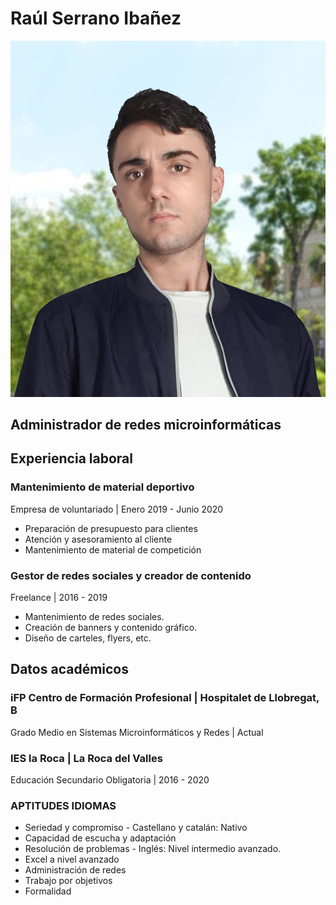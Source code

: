# Raúl Serrano Ibañez
![Image](Puerco.png)
## Administrador de redes microinformáticas
## Experiencia laboral
### Mantenimiento de material deportivo
Empresa de voluntariado | Enero 2019 - Junio 2020
- Preparación de presupuesto para clientes
- Atención y asesoramiento al cliente
- Mantenimiento de material de competición
### Gestor de redes sociales y creador de contenido
Freelance | 2016 - 2019
- Mantenimiento de redes sociales.
- Creación de banners y contenido gráfico.
- Diseño de carteles, flyers, etc.
## Datos académicos
### iFP Centro de Formación Profesional | Hospitalet de Llobregat, B
Grado Medio en Sistemas Microinformáticos y Redes | Actual
### IES la Roca | La Roca del Valles
Educación Secundario Obligatoria | 2016 - 2020
### APTITUDES                           IDIOMAS
- Seriedad y compromiso                   - Castellano y catalán: Nativo
- Capacidad de escucha y adaptación
- Resolución de problemas                 - Inglés: Nivel intermedio avanzado.
- Excel a nivel avanzado
- Administración de redes
- Trabajo por objetivos
- Formalidad
